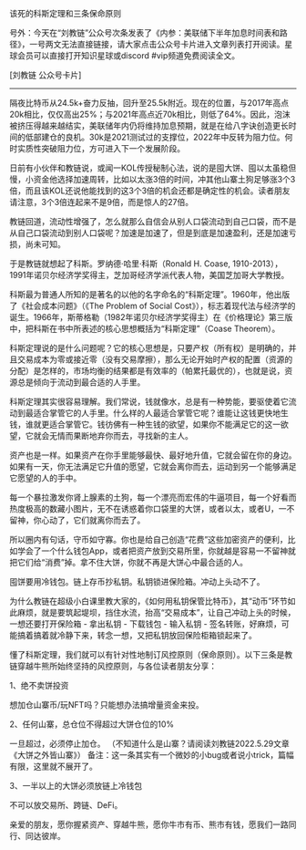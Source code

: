 
该死的科斯定理和三条保命原则


号外：今天在“刘教链”公众号次条发表了《内参：美联储下半年加息时间表和路径》，一号两文无法直接链接，请大家点击公众号卡片进入文章列表打开阅读。星球会员可以直接打开知识星球或discord #vip频道免费阅读全文。

[刘教链 公众号卡片]

* * *

隔夜比特币从24.5k+奋力反抽，回升至25.5k附近。现在的位置，与2017年高点20k相比，仅仅高出25%；与2021年高点近70k相比，则低了64%。因此，泡沫被挤压得越来越结实，美联储年内仍将维持加息预期，就是在给八字诀创造更长时间的低部建仓的良机。30k是2021测试过的支撑位，2022年中反转为阻力位。何时实质性突破阻力位，方可进入下一个发展阶段。

日前有小伙伴和教链说，或闻一KOL传授秘制心法，说的是囤大饼、囤以太虽稳但慢，小资金他选择加速周转，比如以太涨3倍的时间，冲其他山寨土狗足够涨3个3倍，而且该KOL还说他能找到的这3个3倍的机会还都是确定性的机会。读者朋友请注意，3个3倍连起来不是9倍，而是惊人的27倍。

教链回道，流动性增强了，怎么就那么自信会从别人口袋流动到自己口袋，而不是从自己口袋流动到别人口袋呢？加速是加速了，但是到底是加速盈利，还是加速亏损，尚未可知。

于是教链就想起了科斯。罗纳德·哈里·科斯（Ronald H. Coase, 1910-2013），1991年诺贝尔经济学奖得主，芝加哥经济学派代表人物，美国芝加哥大学教授。

科斯最为普通人所知的是著名的以他的名字命名的“科斯定理”。1960年，他出版了《社会成本问题》（《The Problem of Social Cost》），标志着现代法与经济学的诞生。1966年，斯蒂格勒（1982年诺贝尔经济学奖得主）在《价格理论》第三版中，把科斯在书中所表述的核心思想概括为“科斯定理”（Coase Theorem）。

科斯定理说的是什么问题呢？它的核心思想是，只要产权（所有权）是明确的，并且交易成本为零或接近零（没有交易摩擦），那么无论开始时产权的配置（资源的分配）是怎样的，市场均衡的结果都是有效率的（帕累托最优的），也就是说，资源总是倾向于流动到最合适的人手里。

科斯定理其实很容易理解。我们常说，钱就像水，总是有一种势能，要驱使着它流动到最适合掌管它的人手里。什么样的人最适合掌管它呢？谁能让这钱更快地生钱，谁就更适合掌管它。钱彷佛有一种生钱的欲望，如果你不能满足它的这一欲望，它就会无情而果断地弃你而去，寻找新的主人。

资产也是一样。如果资产在你手里能够最快、最好地升值，它就会留在你的身边。如果有一天，你无法满足它升值的愿望，它就会离你而去，运动到另一个能够满足它愿望的人的手中。

每一个暴拉激发你肾上腺素的土狗，每一个漂亮而宏伟的牛逼项目，每一个好看而热度极高的数藏小图片，无不在诱惑着你口袋里的大饼，或者以太，或者U，一不留神，你心动了，它们就离你而去了。

所以圈内有句话，守币如守寡。你也是给自己创造“花费”这些加密资产的便利，比如学会了一个什么钱包App，或者把资产放到交易所里，你就越是容易一不留神就把它们给“消费”掉。拿不住大饼，你就不再是大饼心中最合适的人。

囤饼要用冷钱包。链上存币抄私钥。私钥锁进保险箱。冲动上头动不了。

为什么教链在超级小白课里教大家的，《如何用私钥保管比特币》，其“动币”环节如此麻烦，就是要筑起堤坝，挡住水流，抬高“交易成本”，让自己冲动上头的时候，一想还要打开保险箱 - 拿出私钥 - 下载钱包 - 输入私钥 - 签名转账，好麻烦，可能搞着搞着就冷静下来，转念一想，又把私钥放回保险柜箱锁起来了。

懂了科斯定理，我们就可以有针对性地制订风控原则（保命原则）。以下三条是教链穿越牛熊所始终坚持的风控原则，与各位读者朋友分享：

1、绝不卖饼投资

想加仓山寨币/玩NFT吗？只能想办法搞增量资金来投。

2、任何山寨，总仓位不得超过大饼仓位的10%

一旦超过，必须停止加仓。
（不知道什么是山寨？请阅读刘教链2022.5.29文章《大饼之外皆山寨》）
备注：这一条其实有一个微妙的小bug或者说小trick，篇幅有限，这里就不展开了。

3、一半以上的大饼必须放链上冷钱包

不可以放交易所、跨链、DeFi。


亲爱的朋友，愿你握紧资产、穿越牛熊，愿你牛市有币、熊市有钱，愿我们一路同行、同达彼岸。


